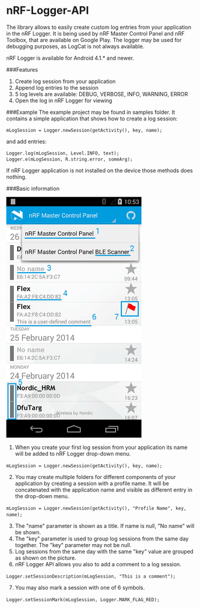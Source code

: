 nRF-Logger-API
==============

The library allows to easily create custom log entries from your application in the nRF Logger. It is being used by nRF Master Control Panel and nRF Toolbox, that are available on Google Play.
The logger may be used for debugging purposes, as LogCat is not always available.

nRF Logger is available for Android 4.1.* and newer.

###Features
1. Create log session from your application
2. Append log entries to the session
3. 5 log levels are available: DEBUG, VERBOSE, INFO, WARNING, ERROR
4. Open the log in nRF Logger for viewing

###Example
The example project may be found in samples folder. It contains a simple application that shows how to create a log session:

    mLogSession = Logger.newSession(getActivity(), key, name);
	
and add entries:

    Logger.log(mLogSession, Level.INFO, text);
    Logger.e(mLogSession, R.string.error, someArg);
   
If nRF Logger application is not installed on the device those methods does nothing.

###Basic information

![Logger Image](.assets/logger.png)

1. When you create your first log session from your application its name will be added to nRF Logger drop-down menu.

```mLogSession = Logger.newSession(getActivity(), key, name);```
	
2. You may create multiple folders for different components of your application by creating a session with a profile name. It will be concatenated with the application name and visible as different entry in the drop-down menu.

```mLogSession = Logger.newSession(getActivity(), "Profile Name", key, name);```
	
3. The "name" parameter is shown as a title. If name is null, "No name" will be shown.
4. The "key" parameter is used to group log sessions from the same day together. The "key" parameter may not be null.
5. Log sessions from the same day with the same "key" value are grouped as shown on the picture.
6. nRF Logger API allows you also to add a comment to a log session.

```Logger.setSessionDescription(mLogSession, "This is a comment");```

7. You may also mark a session with one of 6 symbols.

```Logger.setSessionMark(mLogSession, Logger.MARK_FLAG_RED);```
